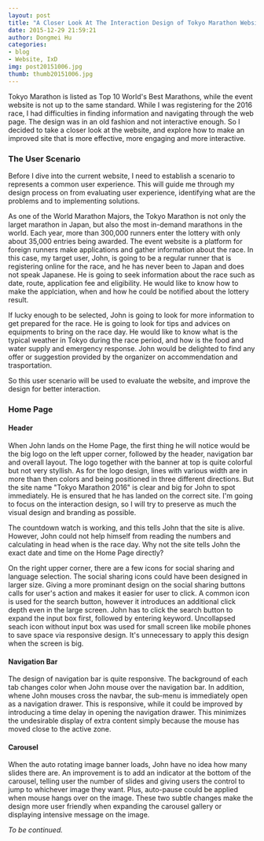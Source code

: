 ```yaml
---
layout: post
title: "A Closer Look At The Interaction Design of Tokyo Marathon Website - Part 1"
date: 2015-12-29 21:59:21
author: Dongmei Hu
categories: 
- blog 
- Website, IxD
img: post20151006.jpg
thumb: thumb20151006.jpg
---
```


Tokyo Marathon is listed as Top 10 World's Best Marathons, while the event website is not up to the same standard. While I was registering for the 2016 race, I had difficulties in finding information and navigating through the web page. The design was in an old fashion and not interactive enough. So I decided to take a closer look at the website, and explore how to make an improved site that is more effective, more engaging and more interactive. <!--more-->

<h3> The User Scenario </h3>

Before I dive into the current website, I need to establish a scenario to represents a common user experience. This will guide me through my design process on from evaluating user experience, identifying what are the problems and to implementing solutions.

As one of the World Marathon Majors, the Tokyo Marathon is not only the larget marathon in Japan, but also the most in-demand marathons in the world. Each year, more than 300,000 runners enter the lottery with only about 35,000 entries being awarded. The event website is a platform for foreign runners make applications and gather information about the race. In this case, my target user, John, is going to be a regular runner that is registering online for the race, and he has never been to Japan and does not speak Japanese. He is going to seek information about the race such as date, route, application fee and eligibility. He would like to know how to make the applciation, when and how he could be notified about the lottery result. 

If lucky enough to be selected, John is going to look for more information to get prepared for the race. He is going to look for tips and advices on equipments to bring on the race day. He would like to know what is the typical weather in Tokyo during the race period, and how is the food and water supply and emergency response. John would be delighted to find any offer or suggestion provided by the organizer on accommendation and trasportation. 

<!-- Insert picture -->

So this user scenario will be used to evaluate the website, and improve the design for better interaction.

<h3> Home Page </h3>

<h4> Header </h4>

When John lands on the Home Page, the first thing he will notice would be the big logo on the left upper corner, followed by the header, navigation bar and overall layout. The logo together with the banner at top is quite colorful but not very styllish. As for the logo design, lines with various width are in more than then colors and being positioned in three different directions. But the site name "Tokyo Marathon 2016" is clear and big for John to spot immediately. He is ensured that he has landed on the correct site. I'm going to focus on the interaction design, so I will try to preserve as much the visual design and branding as possible.

The countdown watch is working, and this tells John that the site is alive. However, John could not help himself from reading the numbers and calculating in head when is the race day. Why not the site tells John the exact date and time on the Home Page directly?

On the right upper corner, there are a few icons for social sharing and language selection. The social sharing icons could have been designed in larger size. Giving a more prominant design on the social sharing buttons calls for user's action and makes it easier for user to click. A common icon is used for the search button, however it introduces an additional click depth even in the large screen. John has to click the search button to expand the input box first, followed by entering keyword. Uncollapsed seach icon without input box was used for small screen like mobile phones to save space via responsive design. It's unnecessary to apply this design when the screen is big. 

<h4> Navigation Bar </h4>


The design of navigation bar is quite responsive. The background of each tab changes color when John mouse over the navigation bar. In addition, whene John mouses cross the navbar, the sub-menu is immediately open as a navigation drawer. This is responsive, while it could be improved by introducing a time delay in opening the navigation drawer. This minimizes the undesirable display of extra content simply because the mouse has moved close to the active zone. 


<h4> Carousel </h4>
When the auto rotating image banner loads, John have no idea how many slides there are. An improvement is to add an indicator at the bottom of the carousel, telling user the number of slides and giving users the control to jump to whichever image they want. Plus, auto-pause could be applied when mouse hangs over on the image. These two subtle changes make the design more user friendly when expanding the carousel gallery or displaying intensive message on the image. 

<i>To be continued.</i>
























